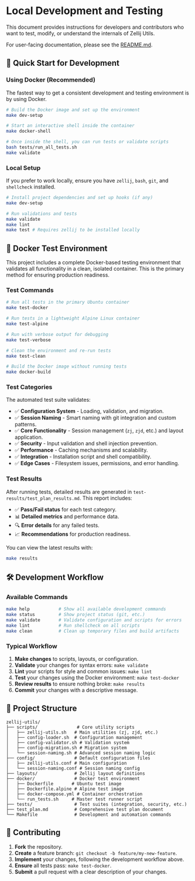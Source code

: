 # Local Development and Testing

This document provides instructions for developers and contributors who want to test, modify, or understand the internals of Zellij Utils.

For user-facing documentation, please see the [README.md](README.md).

## 🚀 Quick Start for Development

### Using Docker (Recommended)

The fastest way to get a consistent development and testing environment is by using Docker.

```bash
# Build the Docker image and set up the environment
make dev-setup

# Start an interactive shell inside the container
make docker-shell

# Once inside the shell, you can run tests or validate scripts
bash tests/run_all_tests.sh
make validate
```

### Local Setup

If you prefer to work locally, ensure you have `zellij`, `bash`, `git`, and `shellcheck` installed.

```bash
# Install project dependencies and set up hooks (if any)
make dev-setup

# Run validations and tests
make validate
make lint
make test # Requires zellij to be installed locally
```

## 🐳 Docker Test Environment

This project includes a complete Docker-based testing environment that validates all functionality in a clean, isolated container. This is the primary method for ensuring production readiness.

### Test Commands

```bash
# Run all tests in the primary Ubuntu container
make test-docker

# Run tests in a lightweight Alpine Linux container
make test-alpine

# Run with verbose output for debugging
make test-verbose

# Clean the environment and re-run tests
make test-clean

# Build the Docker image without running tests
make docker-build
```

### Test Categories

The automated test suite validates:

- ✅ **Configuration System** - Loading, validation, and migration.
- ✅ **Session Naming** - Smart naming with git integration and custom patterns.
- ✅ **Core Functionality** - Session management (`zj`, `zjd`, etc.) and layout application.
- ✅ **Security** - Input validation and shell injection prevention.
- ✅ **Performance** - Caching mechanisms and scalability.
- ✅ **Integration** - Installation script and shell compatibility.
- ✅ **Edge Cases** - Filesystem issues, permissions, and error handling.

### Test Results

After running tests, detailed results are generated in `test-results/test_plan_results.md`. This report includes:

- ✅ **Pass/Fail status** for each test category.
- 📊 **Detailed metrics** and performance data.
- 🔍 **Error details** for any failed tests.
- 📈 **Recommendations** for production readiness.

You can view the latest results with:
```bash
make results
```

## 🛠 Development Workflow

### Available Commands

```bash
make help           # Show all available development commands
make status         # Show project status (git, etc.)
make validate       # Validate configuration and scripts for errors
make lint           # Run shellcheck on all scripts
make clean          # Clean up temporary files and build artifacts
```

### Typical Workflow

1.  **Make changes** to scripts, layouts, or configuration.
2.  **Validate** your changes for syntax errors: `make validate`
3.  **Lint** your scripts for style and common issues: `make lint`
4.  **Test** your changes using the Docker environment: `make test-docker`
5.  **Review results** to ensure nothing broke: `make results`
6.  **Commit** your changes with a descriptive message.

## 📁 Project Structure

```
zellij-utils/
├── scripts/               # Core utility scripts
│   ├── zellij-utils.sh   # Main utilities (zj, zjd, etc.)
│   ├── config-loader.sh  # Configuration management
│   ├── config-validator.sh # Validation system
│   ├── config-migration.sh # Migration system
│   └── session-naming.sh # Advanced session naming logic
├── config/               # Default configuration files
│   ├── zellij-utils.conf # Main configuration
│   └── session-naming.conf # Session naming config
├── layouts/              # Zellij layout definitions
├── docker/               # Docker test environment
│   ├── Dockerfile       # Ubuntu test image
│   ├── Dockerfile.alpine # Alpine test image
│   ├── docker-compose.yml # Container orchestration
│   └── run_tests.sh     # Master test runner script
├── tests/                # Test suites (integration, security, etc.)
├── test_plan.md          # Comprehensive test plan document
└── Makefile              # Development and automation commands
```

## 🤝 Contributing

1.  **Fork** the repository.
2.  **Create** a feature branch: `git checkout -b feature/my-new-feature`.
3.  **Implement** your changes, following the development workflow above.
4.  **Ensure** all tests pass: `make test-docker`.
5.  **Submit** a pull request with a clear description of your changes.
